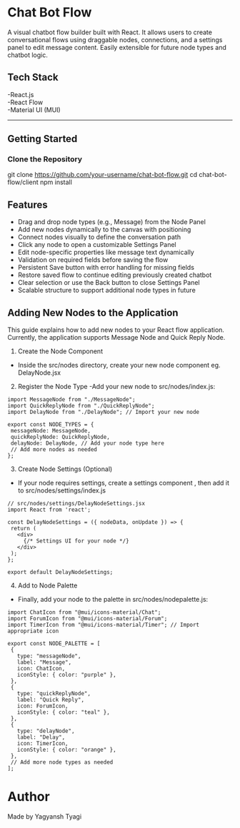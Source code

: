 # Chat Bot Flow

A visual chatbot flow builder built with React. It allows users to create conversational flows using draggable nodes, connections, and a settings panel to edit message content. Easily extensible for future node types and chatbot logic.

## Tech Stack

-React.js  
-React Flow  
-Material UI (MUI)

---

## Getting Started

### Clone the Repository

git clone https://github.com/your-username/chat-bot-flow.git
cd chat-bot-flow/client
npm install

## Features

*  Drag and drop node types (e.g., Message) from the Node Panel
*  Add new nodes dynamically to the canvas with positioning
*  Connect nodes visually to define the conversation path
*  Click any node to open a customizable Settings Panel
*  Edit node-specific properties like message text dynamically
*  Validation on required fields before saving the flow
*  Persistent Save button with error handling for missing fields
*  Restore saved flow to continue editing previously created chatbot
*  Clear selection or use the Back button to close Settings Panel
*  Scalable structure to support additional node types in future

## Adding New Nodes to the Application
This guide explains how to add new nodes to your React flow application. Currently, the application supports Message Node and Quick Reply Node.

1. Create the Node Component
 - Inside the src/nodes directory, create your new node component eg. DelayNode.jsx

2. Register the Node Type
 -Add your new node to src/nodes/index.js:
 ```
 import MessageNode from "./MessageNode";
import QuickReplyNode from "./QuickReplyNode";
import DelayNode from "./DelayNode"; // Import your new node

export const NODE_TYPES = {
  messageNode: MessageNode,
  quickReplyNode: QuickReplyNode,
  delayNode: DelayNode, // Add your node type here
  // Add more nodes as needed
};
 ```

3. Create Node Settings (Optional)
 - If your node requires settings, create a settings component , then add it to src/nodes/settings/index.js
 ```
 // src/nodes/settings/DelayNodeSettings.jsx
import React from 'react';

const DelayNodeSettings = ({ nodeData, onUpdate }) => {
  return (
    <div>
      {/* Settings UI for your node */}
    </div>
  );
};

export default DelayNodeSettings;
```
4. Add to Node Palette
 - Finally, add your node to the palette in src/nodes/nodepalette.js:
 ```
 import ChatIcon from "@mui/icons-material/Chat";
import ForumIcon from "@mui/icons-material/Forum";
import TimerIcon from "@mui/icons-material/Timer"; // Import appropriate icon

export const NODE_PALETTE = [
  {
    type: "messageNode",
    label: "Message",
    icon: ChatIcon,
    iconStyle: { color: "purple" },
  },
  {
    type: "quickReplyNode",
    label: "Quick Reply",
    icon: ForumIcon,
    iconStyle: { color: "teal" },
  },
  {
    type: "delayNode",
    label: "Delay",
    icon: TimerIcon,
    iconStyle: { color: "orange" },
  },
  // Add more node types as needed
];
```

# Author
 Made by Yagyansh Tyagi